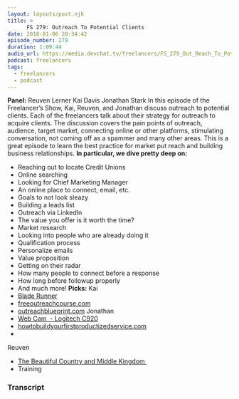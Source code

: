 ```yaml
---
layout: layouts/post.njk
title: >
      FS 279: Outreach To Potential Clients 
date: 2018-01-06 20:34:42
episode_number: 279
duration: 1:09:44
audio_url: https://media.devchat.tv/freelancers/FS_279_Out_Reach_To_Potential_Clients.mp3
podcast: freelancers
tags: 
  - freelancers
  - podcast
---
```


 **Panel:** Reuven Lerner Kai Davis Jonathan Stark In this episode of the Freelancer’s Show, Kai, Reuven, and Jonathan discuss outreach to potential clients. Each of the freelancers talk about their strategy for outreach to acquire clients. The discussion covers the pain points of outreach, audience, target market, connecting online or other platforms, stimulating conversation, not coming off as a spammer and many other areas. This is a great episode to learn the best practice for market put reach and building business relationships. **In particular, we dive pretty deep on:&nbsp;**
- Reaching out to locate Credit Unions
- Online searching
- Looking for Chief Marketing Manager
- An online place to connect, email, etc.
- Goals to not look sleazy
- Building a leads list
- Outreach via LinkedIn
- The value you offer is it worth the time?
- Market research
- Looking into people who are already doing it
- Qualification process
- Personalize emails
- Value proposition
- Getting on their radar
- How many people to connect before a response
- How long before followup properly
- And much more!
**Picks:** Kai
- [Blade Runner](http://www.imdb.com/title/tt1856101/)
- [freeoutreachcourse.com](http://freeoutreachcourse.com)
- [outreachblueprint.com](http://outreachblueprint.com)
Jonathan
- [Web Cam&nbsp; - Logitech C920](https://www.amazon.com/s/?ie=UTF8&keywords=logitech+c920&tag=googhydr-20&index=electronics&hvadid=177357216400&hvpos=1t1&hvnetw=g&hvrand=5392906183360862065&hvpone=&hvptwo=&hvqmt=e&hvdev=c&hvdvcmdl=&hvlocint=&hvlocphy=9028554&hvtargid=aud-397161105788:kwd-42514759173&ref=pd_sl_7vu480a21x_e)
- [howtobuildyourfirstproductizedservice.com](http://howtobuildyourfirstproductizedservice.com)
- 
Reuven
- [The Beautiful Country and Middle Kingdom&nbsp;](https://www.amazon.com/Beautiful-Country-Middle-Kingdom-America-ebook/dp/B01EROYPFK/ref=sr_1_1?ie=UTF8&qid=1515269626&sr=8-1&keywords=beautiful+country+middle+kingdom)
- Training


### Transcript


